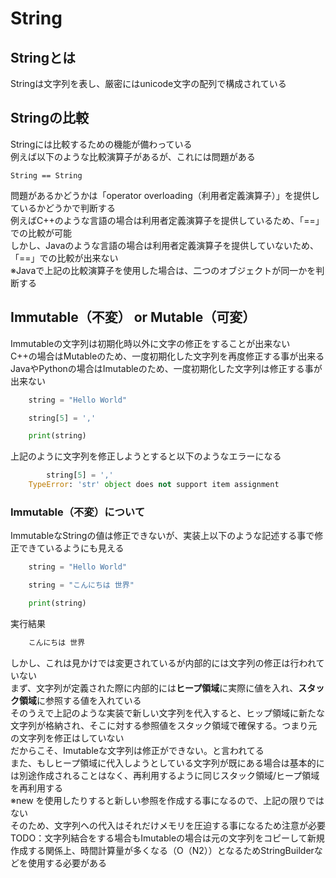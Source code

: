 # String

## Stringとは

Stringは文字列を表し、厳密にはunicode文字の配列で構成されている<br>

## Stringの比較
Stringには比較するための機能が備わっている<br>
例えば以下のような比較演算子があるが、これには問題がある
~~~text
String == String
~~~
問題があるかどうかは「operator overloading（利用者定義演算子）」を提供しているかどうかで判断する<br>
例えばC++のような言語の場合は利用者定義演算子を提供しているため、「==」での比較が可能<br>
しかし、Javaのような言語の場合は利用者定義演算子を提供していないため、「==」での比較が出来ない<br>
※Javaで上記の比較演算子を使用した場合は、二つのオブジェクトが同一かを判断する

## Immutable（不変） or Mutable（可変）

Immutableの文字列は初期化時以外に文字の修正をすることが出来ない<br>
C++の場合はMutableのため、一度初期化した文字列を再度修正する事が出来る<br>
JavaやPythonの場合はImutableのため、一度初期化した文字列は修正する事が出来ない

~~~python
    string = "Hello World"

    string[5] = ','

    print(string)
~~~
上記のように文字列を修正しようとすると以下のようなエラーになる
~~~python
        string[5] = ','
    TypeError: 'str' object does not support item assignment
~~~

### Immutable（不変）について

ImmutableなStringの値は修正できないが、実装上以下のような記述する事で修正できているようにも見える

~~~python
    string = "Hello World"

    string = "こんにちは 世界"

    print(string)
~~~
実行結果
~~~python
    こんにちは 世界
~~~

しかし、これは見かけでは変更されているが内部的には文字列の修正は行われていない<br>
まず、文字列が定義された際に内部的には**ヒープ領域**に実際に値を入れ、**スタック領域**に参照する値を入れている<br>
そのうえで上記のような実装で新しい文字列を代入すると、ヒップ領域に新たな文字列が格納され、そこに対する参照値をスタック領域で確保する。つまり元の文字列を修正はしていない<br>
だからこそ、Imutableな文字列は修正ができない。と言われてる<br>
また、もしヒープ領域に代入しようとしている文字列が既にある場合は基本的には別途作成されることはなく、再利用するように同じスタック領域/ヒープ領域を再利用する<br>
※new を使用したりすると新しい参照を作成する事になるので、上記の限りではない<br>
そのため、文字列への代入はそれだけメモリを圧迫する事になるため注意が必要<br>
TODO：文字列結合をする場合もImutableの場合は元の文字列をコピーして新規作成する関係上、時間計算量が多くなる（O（N2））となるためStringBuilderなどを使用する必要がある

